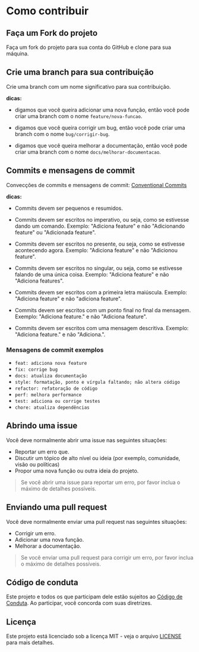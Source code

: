 # Como contribuir

## Faça um Fork do projeto
Faça um fork do projeto para sua conta do GitHub e clone para sua máquina.

## Crie uma branch para sua contribuição
Crie uma branch com um nome significativo para sua contribuição.

**dicas:**
- digamos que você queira adicionar uma nova função, então você pode criar uma branch com o nome `feature/nova-funcao`.

- digamos que você queira corrigir um bug, então você pode criar uma branch com o nome `bug/corrigir-bug`.

- digamos que você queira melhorar a documentação, então você pode criar uma branch com o nome `docs/melhorar-documentacao`.



## Commits e mensagens de commit

Convecções de commits e mensagens de commit: [Conventional Commits](https://www.conventionalcommits.org/en/v1.0.0/)

**dicas:**

- Commits devem ser pequenos e resumidos.

- Commits devem ser escritos no imperativo, ou seja, como se estivesse dando um comando. Exemplo: "Adiciona feature" e não "Adicionando feature" ou "Adicionada feature".

- Commits devem ser escritos no presente, ou seja, como se estivesse acontecendo agora. Exemplo: "Adiciona feature" e não "Adicionou feature".

- Commits devem ser escritos no singular, ou seja, como se estivesse falando de uma única coisa. Exemplo: "Adiciona feature" e não "Adiciona features".

- Commits devem ser escritos com a primeira letra maiúscula. Exemplo: "Adiciona feature" e não "adiciona feature".

- Commits devem ser escritos com um ponto final no final da mensagem. Exemplo: "Adiciona feature." e não "Adiciona feature".

- Commits devem ser escritos com uma mensagem descritiva. Exemplo: "Adiciona feature." e não "Adiciona.".


### Mensagens de commit exemplos

- `feat: adiciona nova feature`
- `fix: corrige bug`
- `docs: atualiza documentação`
- `style: formatação, ponto e vírgula faltando; não altera código`
- `refactor: refatoração de código`
- `perf: melhora performance`
- `test: adiciona ou corrige testes`
- `chore: atualiza dependências`




## Abrindo uma issue
Você deve normalmente abrir uma issue nas seguintes situações:

- Reportar um erro que.
- Discutir um tópico de alto nível ou ideia (por exemplo, comunidade, visão ou políticas)
- Propor uma nova função ou outra ideia do projeto.

> Se você abrir uma issue para reportar um erro, por favor inclua o máximo de detalhes possíveis.

## Enviando uma pull request
Você deve normalmente enviar uma pull request nas seguintes situações:

- Corrigir um erro.
- Adicionar uma nova função.
- Melhorar a documentação.

> Se você enviar uma pull request para corrigir um erro, por favor inclua o máximo de detalhes possíveis.


## Código de conduta
Este projeto e todos os que participam dele estão sujeitos ao [Código de Conduta](CODE_OF_CONDUCT.md). Ao participar, você concorda com suas diretrizes.

## Licença
Este projeto está licenciado sob a licença MIT - veja o arquivo [LICENSE](LICENSE) para mais detalhes.